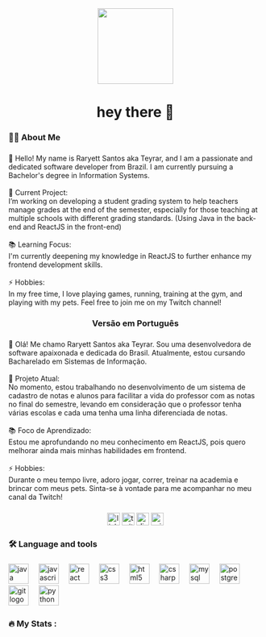 <div align="center">
  <img height="150" src="https://camo.githubusercontent.com/62da68eb62b1e5f175f7d1f0191dd89a653d7908feb22d37d4a0ab07365d6791/68747470733a2f2f6d656469612e67697068792e636f6d2f6d656469612f4d3967624264396e6244724f5475314d71782f67697068792e676966"  />
</div>

###

<h1 align="center">hey there 👋</h1>

###

<h3 align="left">👩‍💻  About Me</h3>

###

<p align="left">👋 Hello! My name is Raryett  Santos aka Teyrar, and I am a passionate and dedicated software developer from Brazil. I am currently pursuing a Bachelor's degree in Information Systems.<br><br>🔭 Current Project:<br>I’m working on developing a student grading system to help teachers manage grades at the end of the semester, especially for those teaching at multiple schools with different grading standards. (Using Java in the back-end and ReactJS in the front-end)<br><br>📚 Learning Focus:<br>I'm currently deepening my knowledge in ReactJS to further enhance my frontend development skills.<br><br>⚡ Hobbies:<br>In my free time, I love playing games, running, training at the gym, and playing with my pets. Feel free to join me on my Twitch channel!</p>

###

<h3 align="center">Versão em Português</h3>

###

<p align="left">👋 Olá! Me chamo Raryett Santos aka Teyrar. Sou uma desenvolvedora de software apaixonada e dedicada do Brasil. Atualmente, estou cursando Bacharelado em Sistemas de Informação.<br><br>🔭 Projeto Atual:<br>No momento, estou trabalhando no desenvolvimento de um sistema de cadastro de notas e alunos para facilitar a vida do professor com as notas no final do semestre, levando em consideração que o professor tenha várias escolas e cada uma tenha uma linha diferenciada de notas.<br><br>📚 Foco de Aprendizado:<br>Estou me aprofundando no meu conhecimento em ReactJS, pois quero melhorar ainda mais minhas habilidades em frontend.<br><br>⚡ Hobbies:<br>Durante o meu tempo livre, adoro jogar, correr, treinar na academia e brincar com meus pets. Sinta-se à vontade para me acompanhar no meu canal da Twitch!</p>

###

<div align="center">
  <img src="https://img.shields.io/static/v1?message=LinkedIn&logo=linkedin&label=&color=0077B5&logoColor=white&labelColor=&style=for-the-badge" height="25" alt="linkedin logo"  />
  <img src="https://img.shields.io/static/v1?message=Twitch&logo=twitch&label=&color=9146FF&logoColor=white&labelColor=&style=for-the-badge" height="25" alt="twitch logo"  />
  <img src="https://img.shields.io/static/v1?message=Discord&logo=discord&label=&color=7289DA&logoColor=white&labelColor=&style=for-the-badge" height="25" alt="discord logo"  />
  <img src="https://img.shields.io/static/v1?message=Outlook&logo=microsoft-outlook&label=&color=0078D4&logoColor=white&labelColor=&style=for-the-badge" height="25" alt="microsoft-outlook logo"  />
</div>

###

<h3 align="left">🛠 Language and tools</h3>

###

<div align="left">
  <img src="https://cdn.jsdelivr.net/gh/devicons/devicon/icons/java/java-original.svg" height="40" alt="java logo"  />
  <img width="12" />
  <img src="https://cdn.jsdelivr.net/gh/devicons/devicon/icons/javascript/javascript-original.svg" height="40" alt="javascript logo"  />
  <img width="12" />
  <img src="https://cdn.jsdelivr.net/gh/devicons/devicon/icons/react/react-original.svg" height="40" alt="react logo"  />
  <img width="12" />
  <img src="https://cdn.jsdelivr.net/gh/devicons/devicon/icons/css3/css3-original.svg" height="40" alt="css3 logo"  />
  <img width="12" />
  <img src="https://cdn.jsdelivr.net/gh/devicons/devicon/icons/html5/html5-original.svg" height="40" alt="html5 logo"  />
  <img width="12" />
  <img src="https://cdn.jsdelivr.net/gh/devicons/devicon/icons/csharp/csharp-original.svg" height="40" alt="csharp logo"  />
  <img width="12" />
  <img src="https://cdn.jsdelivr.net/gh/devicons/devicon/icons/mysql/mysql-original.svg" height="40" alt="mysql logo"  />
  <img width="12" />
  <img src="https://cdn.jsdelivr.net/gh/devicons/devicon/icons/postgresql/postgresql-original.svg" height="40" alt="postgresql logo"  />
  <img width="12" />
  <img src="https://cdn.jsdelivr.net/gh/devicons/devicon/icons/git/git-original.svg" height="40" alt="git logo"  />
  <img width="12" />
  <img src="https://cdn.jsdelivr.net/gh/devicons/devicon/icons/python/python-original.svg" height="40" alt="python logo"  />
</div>

###

<h3 align="left">🔥   My Stats :</h3>

###
